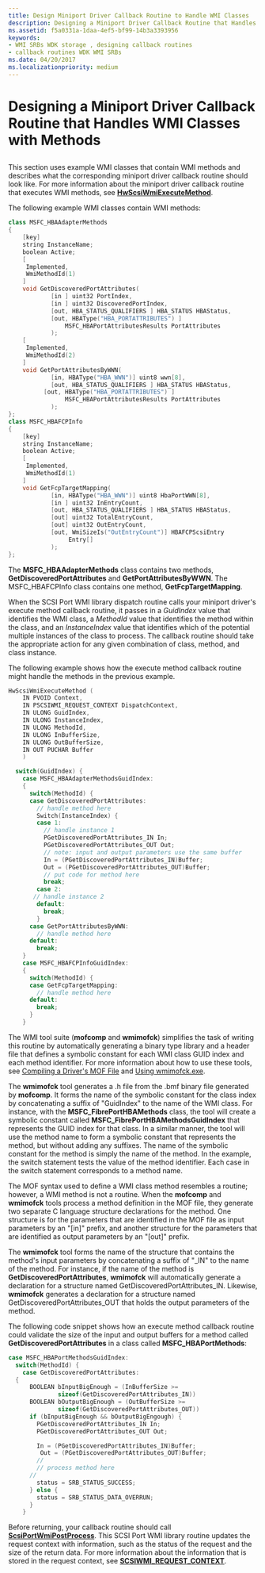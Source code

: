 ```yaml
---
title: Design Miniport Driver Callback Routine to Handle WMI Classes
description: Designing a Miniport Driver Callback Routine that Handles WMI Classes with Methods
ms.assetid: f5a0331a-1daa-4ef5-bf99-14b3a3393956
keywords:
- WMI SRBs WDK storage , designing callback routines
- callback routines WDK WMI SRBs
ms.date: 04/20/2017
ms.localizationpriority: medium
---
```


# Designing a Miniport Driver Callback Routine that Handles WMI Classes with Methods


## <span id="ddk_designing_a_miniport_driver_callback_routine_that_handles_wmi_clas"></span><span id="DDK_DESIGNING_A_MINIPORT_DRIVER_CALLBACK_ROUTINE_THAT_HANDLES_WMI_CLAS"></span>


This section uses example WMI classes that contain WMI methods and describes what the corresponding miniport driver callback routine should look like. For more information about the miniport driver callback routine that executes WMI methods, see [**HwScsiWmiExecuteMethod**](https://docs.microsoft.com/windows-hardware/drivers/ddi/content/scsiwmi/nc-scsiwmi-pscsiwmi_execute_method).

The following example WMI classes contain WMI methods:

```cpp
class MSFC_HBAAdapterMethods
{
    [key] 
    string InstanceName;
    boolean Active;
    [
     Implemented,
     WmiMethodId(1)
    ]
    void GetDiscoveredPortAttributes(
            [in ] uint32 PortIndex,
            [in ] uint32 DiscoveredPortIndex,
            [out, HBA_STATUS_QUALIFIERS ] HBA_STATUS HBAStatus,
            [out, HBAType("HBA_PORTATTRIBUTES") ] 
                MSFC_HBAPortAttributesResults PortAttributes
            );
    [
     Implemented,
     WmiMethodId(2)
    ]
    void GetPortAttributesByWWN(
            [in, HBAType("HBA_WWN")] uint8 wwn[8],
            [out, HBA_STATUS_QUALIFIERS ] HBA_STATUS HBAStatus,
          [out, HBAType("HBA_PORTATTRIBUTES") ] 
                MSFC_HBAPortAttributesResults PortAttributes
            );
};
class MSFC_HBAFCPInfo
{
    [key] 
    string InstanceName;
    boolean Active;
    [
     Implemented,
     WmiMethodId(1)
    ]
    void GetFcpTargetMapping(
            [in, HBAType("HBA_WWN")] uint8 HbaPortWWN[8],
            [in ] uint32 InEntryCount,
            [out, HBA_STATUS_QUALIFIERS ] HBA_STATUS HBAStatus,
            [out] uint32 TotalEntryCount,
            [out] uint32 OutEntryCount,
            [out, WmiSizeIs("OutEntryCount")] HBAFCPScsiEntry  
                 Entry[]
            );
};
```

The **MSFC\_HBAAdapterMethods** class contains two methods, **GetDiscoveredPortAttributes** and **GetPortAttributesByWWN**. The MSFC\_HBAFCPInfo class contains one method, **GetFcpTargetMapping**.

When the SCSI Port WMI library dispatch routine calls your miniport driver's execute method callback routine, it passes in a *GuidIndex* value that identifies the WMI class, a *MethodId* value that identifies the method within the class, and an *InstanceIndex* value that identifies which of the potential multiple instances of the class to process. The callback routine should take the appropriate action for any given combination of class, method, and class instance.

The following example shows how the execute method callback routine might handle the methods in the previous example.

```cpp
HwScsiWmiExecuteMethod (
    IN PVOID Context,
    IN PSCSIWMI_REQUEST_CONTEXT DispatchContext,
    IN ULONG GuidIndex,
    IN ULONG InstanceIndex,
    IN ULONG MethodId,
    IN ULONG InBufferSize,
    IN ULONG OutBufferSize,
    IN OUT PUCHAR Buffer
    )

  switch(GuidIndex) { 
    case MSFC_HBAAdapterMethodsGuidIndex:
    {
      switch(MethodId) {
      case GetDiscoveredPortAttributes:
        // handle method here 
        Switch(InstanceIndex) {
        case 1:
          // handle instance 1
          PGetDiscoveredPortAttributes_IN In;
          PGetDiscoveredPortAttributes_OUT Out;
          // note: input and output parameters use the same buffer
          In = (PGetDiscoveredPortAttributes_IN)Buffer;
          Out = (PGetDiscoveredPortAttributes_OUT)Buffer;
          // put code for method here
          break;
        case 2:
       // handle instance 2
        default:
          break;
        }
      case GetPortAttributesByWWN:
        // handle method here 
      default:
        break;
    }
    case MSFC_HBAFCPInfoGuidIndex:
    {
      switch(MethodId) {
      case GetFcpTargetMapping:
        // handle method here 
      default:
        break;
      }
    }
```

The WMI tool suite (**mofcomp** and **wmimofck**) simplifies the task of writing this routine by automatically generating a binary type library and a header file that defines a symbolic constant for each WMI class GUID index and each method identifier. For more information about how to use these tools, see [Compiling a Driver's MOF File](https://docs.microsoft.com/windows-hardware/drivers/kernel/compiling-a-driver-s-mof-file) and [Using wmimofck.exe](https://docs.microsoft.com/windows-hardware/drivers/kernel/using-wmimofck-exe).

The **wmimofck** tool generates a .h file from the .bmf binary file generated by **mofcomp**. It forms the name of the symbolic constant for the class index by concatenating a suffix of "GuidIndex" to the name of the WMI class. For instance, with the **MSFC\_FibrePortHBAMethods** class, the tool will create a symbolic constant called **MSFC\_FibrePortHBAMethodsGuidIndex** that represents the GUID index for that class. In a similar manner, the tool will use the method name to form a symbolic constant that represents the method, but without adding any suffixes. The name of the symbolic constant for the method is simply the name of the method. In the example, the switch statement tests the value of the method identifier. Each case in the switch statement corresponds to a method name.

The MOF syntax used to define a WMI class method resembles a routine; however, a WMI method is not a routine. When the **mofcomp** and **wmimofck** tools process a method definition in the MOF file, they generate two separate C language structure declarations for the method. One structure is for the parameters that are identified in the MOF file as input parameters by an "\[in\]" prefix, and another structure for the parameters that are identified as output parameters by an "\[out\]" prefix.

The **wmimofck** tool forms the name of the structure that contains the method's input parameters by concatenating a suffix of "\_IN" to the name of the method. For instance, if the name of the method is **GetDiscoveredPortAttributes**, **wmimofck** will automatically generate a declaration for a structure named GetDiscoveredPortAttributes\_IN. Likewise, **wmimofck** generates a declaration for a structure named GetDiscoveredPortAttributes\_OUT that holds the output parameters of the method.

The following code snippet shows how an execute method callback routine could validate the size of the input and output buffers for a method called **GetDiscoveredPortAttributes** in a class called **MSFC\_HBAPortMethods**:

```cpp
case MSFC_HBAPortMethodsGuidIndex:
  switch(MethodId) {
    case GetDiscoveredPortAttributes:
  {
      BOOLEAN bInputBigEnough = (InBufferSize >= 
              sizeof(GetDiscoveredPortAttributes_IN))
      BOOLEAN bOutputBigEnough = (OutBufferSize >= 
              sizeof(GetDiscoveredPortAttributes_OUT))
      if (bInputBigEnough && bOutputBigEngough) {
        PGetDiscoveredPortAttributes_IN In;
        PGetDiscoveredPortAttributes_OUT Out;

        In = (PGetDiscoveredPortAttributes_IN)Buffer;
         Out = (PGetDiscoveredPortAttributes_OUT)Buffer;
        // 
        // process method here
      //
        status = SRB_STATUS_SUCCESS;
      } else {
        status = SRB_STATUS_DATA_OVERRUN;
      }
    }
```

Before returning, your callback routine should call [**ScsiPortWmiPostProcess**](https://docs.microsoft.com/windows-hardware/drivers/ddi/content/scsiwmi/nf-scsiwmi-scsiportwmipostprocess). This SCSI Port WMI library routine updates the request context with information, such as the status of the request and the size of the return data. For more information about the information that is stored in the request context, see [**SCSIWMI\_REQUEST\_CONTEXT**](https://docs.microsoft.com/windows-hardware/drivers/ddi/content/scsiwmi/ns-scsiwmi-scsiwmi_request_context).

 

 





